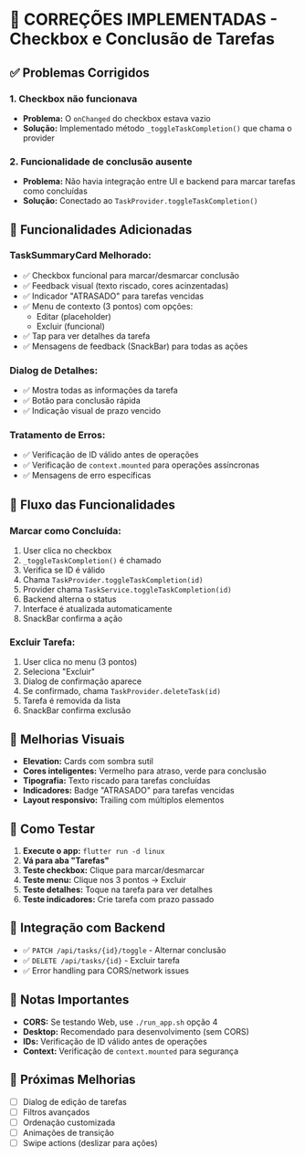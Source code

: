 # 🐛 CORREÇÕES IMPLEMENTADAS - Checkbox e Conclusão de Tarefas

## ✅ Problemas Corrigidos

### 1. **Checkbox não funcionava**
- **Problema:** O `onChanged` do checkbox estava vazio
- **Solução:** Implementado método `_toggleTaskCompletion()` que chama o provider

### 2. **Funcionalidade de conclusão ausente**
- **Problema:** Não havia integração entre UI e backend para marcar tarefas como concluídas
- **Solução:** Conectado ao `TaskProvider.toggleTaskCompletion()`

## 🔧 Funcionalidades Adicionadas

### **TaskSummaryCard Melhorado:**
- ✅ Checkbox funcional para marcar/desmarcar conclusão
- ✅ Feedback visual (texto riscado, cores acinzentadas)
- ✅ Indicador "ATRASADO" para tarefas vencidas
- ✅ Menu de contexto (3 pontos) com opções:
  - Editar (placeholder)
  - Excluir (funcional)
- ✅ Tap para ver detalhes da tarefa
- ✅ Mensagens de feedback (SnackBar) para todas as ações

### **Dialog de Detalhes:**
- ✅ Mostra todas as informações da tarefa
- ✅ Botão para conclusão rápida
- ✅ Indicação visual de prazo vencido

### **Tratamento de Erros:**
- ✅ Verificação de ID válido antes de operações
- ✅ Verificação de `context.mounted` para operações assíncronas
- ✅ Mensagens de erro específicas

## 🔄 Fluxo das Funcionalidades

### **Marcar como Concluída:**
1. User clica no checkbox
2. `_toggleTaskCompletion()` é chamado
3. Verifica se ID é válido
4. Chama `TaskProvider.toggleTaskCompletion(id)`
5. Provider chama `TaskService.toggleTaskCompletion(id)`
6. Backend alterna o status
7. Interface é atualizada automaticamente
8. SnackBar confirma a ação

### **Excluir Tarefa:**
1. User clica no menu (3 pontos)
2. Seleciona "Excluir"
3. Dialog de confirmação aparece
4. Se confirmado, chama `TaskProvider.deleteTask(id)`
5. Tarefa é removida da lista
6. SnackBar confirma exclusão

## 🎨 Melhorias Visuais

- **Elevation:** Cards com sombra sutil
- **Cores inteligentes:** Vermelho para atraso, verde para conclusão
- **Tipografia:** Texto riscado para tarefas concluídas
- **Indicadores:** Badge "ATRASADO" para tarefas vencidas
- **Layout responsivo:** Trailing com múltiplos elementos

## 🧪 Como Testar

1. **Execute o app:** `flutter run -d linux`
2. **Vá para aba "Tarefas"**
3. **Teste checkbox:** Clique para marcar/desmarcar
4. **Teste menu:** Clique nos 3 pontos → Excluir
5. **Teste detalhes:** Toque na tarefa para ver detalhes
6. **Teste indicadores:** Crie tarefa com prazo passado

## 📱 Integração com Backend

- ✅ `PATCH /api/tasks/{id}/toggle` - Alternar conclusão
- ✅ `DELETE /api/tasks/{id}` - Excluir tarefa
- ✅ Error handling para CORS/network issues

## 🚨 Notas Importantes

- **CORS:** Se testando Web, use `./run_app.sh` opção 4
- **Desktop:** Recomendado para desenvolvimento (sem CORS)
- **IDs:** Verificação de ID válido antes de operações
- **Context:** Verificação de `context.mounted` para segurança

## 🔮 Próximas Melhorias

- [ ] Dialog de edição de tarefas
- [ ] Filtros avançados
- [ ] Ordenação customizada
- [ ] Animações de transição
- [ ] Swipe actions (deslizar para ações)
